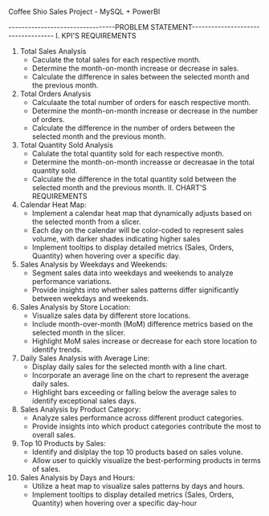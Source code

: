 Coffee Shio Sales Project - MySQL + PowerBI

---------------------------------PROBLEM STATEMENT-----------------------------------
I. KPI'S REQUIREMENTS
  1. Total Sales Analysis
     - Caculate the total sales for each respective month.
     - Determine the month-on-month increase or decrease in sales.
     - Calculate the difference in sales between the selected month and the previous month.
  2. Total Orders Analysis
     - Calculaate the total number of orders for easch respective month.
     - Determine the month-on-month increase or decrease in the number of orders.
     - Calculate the difference in the number of orders between the selected month and the previous month.
  3. Total Quantity Sold Analysis
     - Calulate the total quantity sold for each respective month.
     - Determine the month-on-month increasse or decreasae in the total quantity sold.
     - Calculate the difference in the total quantity sold between the selected month and the previous month.
II.  CHART'S REQUIREMENTS
  1. Calendar Heat Map:
     - Implement a calendar heat map that dynamically adjusts based on the selected month from a slicer.
     - Each day on the calendar will be color-coded to represent sales volume, with darker shades indicating higher sales
     - Implement tooltips to display detailed metrics (Sales, Orders, Quantity) when hovering over a specific day.
  2. Sales Analysis by Weekdays and Weekends:
     - Segment sales data into weekdays and weekends to analyze performance variations.
     - Provide insights into whether sales patterns differ significantly between weekdays and weekends.
  3. Sales Analysis by Store Location:
     - Visualize sales data by different store locations.
     - Include month-over-month (MoM) difference metrics based on the selected month in the slicer.
     - Highlight MoM sales increase or decrease for each store location to identify trends.
  4. Daily Sales Analysis with Average Line:
     - Display daily sales for the selected month with a line chart.
     - Incorporate an average line on the chart to represent the average daily sales.
     - Highlight bars exceeding or falling below the average sales to identify exceptional sales days.
  5. Sales Analysis by Product Category:
     - Analyze sales performance across different product categories.
     - Provide insights into which product categories contribute the most to overall sales.
  6. Top 10 Products by Sales:
     - Identify and dislplay the top 10 products based on sales volune.
     - Allow user to quickly visualize the best-performing products in terms of sales.
  7. Sales Analysis by Days and Hours:
     - Utilize a heat map to visualize sales patterns by days and hours.
     - Implement tooltips to display detailed metrics (Sales, Orders, Quantity) when hovering over a specific day-hour
